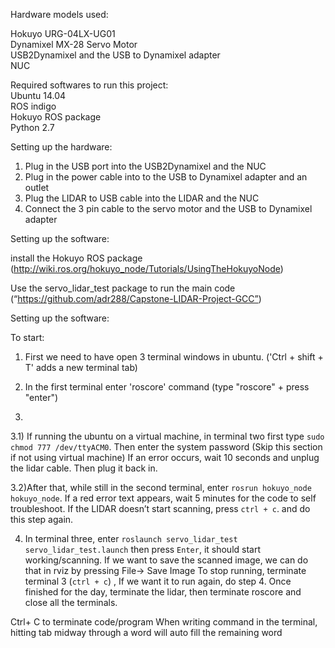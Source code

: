 Hardware models used:

Hokuyo URG-04LX-UG01 \
Dynamixel MX-28 Servo Motor\
USB2Dynamixel and the USB to Dynamixel adapter\
NUC

Required softwares to run this project:\
Ubuntu 14.04\
ROS indigo\
Hokuyo ROS package\
Python 2.7

Setting up the hardware:
1) Plug in the USB port into the USB2Dynamixel and the NUC
2) Plug in the power cable into to the USB to Dynamixel adapter and an outlet 
3) Plug the LIDAR to USB cable into the LIDAR and the NUC
4) Connect the 3 pin cable to the servo motor and the USB to Dynamixel adapter


Setting up the software:

install the Hokuyo ROS package
(http://wiki.ros.org/hokuyo_node/Tutorials/UsingTheHokuyoNode)

Use the servo_lidar_test package to run the main code (“https://github.com/adr288/Capstone-LIDAR-Project-GCC”)

Setting up the software:

To start:

1) First we need to have open 3 terminal windows in ubuntu. ('Ctrl + shift  + T' adds a new terminal tab)

2) In the first terminal enter 'roscore' command (type "roscore" + press "enter")


3) 

   3.1) If running the ubuntu on a virtual machine, in terminal two first type `sudo chmod 777 /dev/ttyACM0`. Then enter the system password (Skip this section if not using virtual machine) If an error occurs, wait 10 seconds and unplug the lidar cable. Then plug it back in.

   3.2)After that, while still in the second terminal, enter `rosrun hokuyo_node hokuyo_node`. If a red error text appears, wait 5 minutes for the code to self troubleshoot. If the LIDAR doesn’t start scanning, press `ctrl + c`. and do this step again.

4) In terminal three, enter `roslaunch servo_lidar_test servo_lidar_test.launch` then press `Enter`, it should start working/scanning. If we want to save the scanned image, we can do that in rviz by pressing File→ Save Image
To stop running, terminate terminal 3 (`ctrl + c`) ,
If we want it to run again, do step 4.
Once finished for the day, terminate the lidar, then
 terminate roscore and close all the terminals.

Ctrl+ C to terminate code/program
When writing command in the terminal, hitting tab midway through a word will auto fill the remaining word


